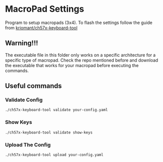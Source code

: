 # MacroPad Settings

Program to setup macropads (3x4). To flash the settings follow the guide from [kriomant/ch57x-keyboard-tool](https://github.com/kriomant/ch57x-keyboard-tool)

## Warning!!!
The executable file in this folder only works on a specific architecture for a specific type of macropad.
Check the repo mentioned before and download the executable that works for your macropad before executing the
commands.

## Useful commands

### Validate Config
```./ch57x-keyboard-tool validate your-config.yaml```

### Show Keys
```./ch57x-keyboard-tool validate show-keys```

### Upload The Config
```./ch57x-keyboard-tool upload your-config.yaml```
